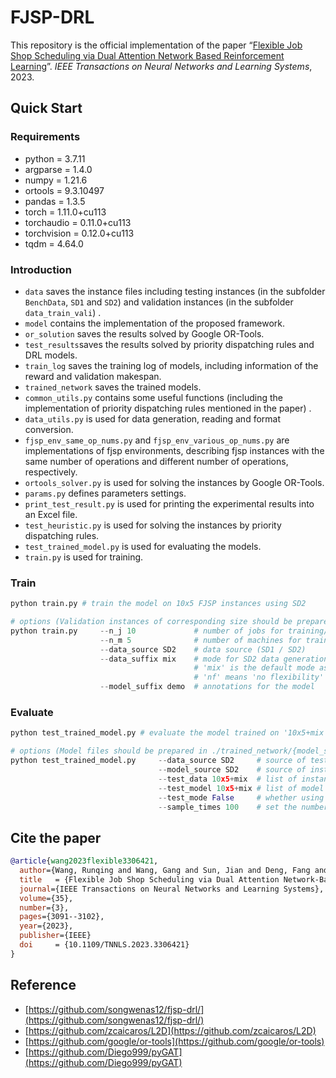 # FJSP-DRL

This repository is the official implementation of the paper “[Flexible Job Shop Scheduling via Dual Attention Network Based Reinforcement Learning](https://doi.org/10.1109/TNNLS.2023.3306421)”. *IEEE Transactions on Neural Networks and Learning Systems*, 2023.

## Quick Start

### Requirements

- python $=$ 3.7.11
- argparse $=$ 1.4.0
- numpy $=$ 1.21.6
- ortools $=$ 9.3.10497
- pandas $=$ 1.3.5
- torch $=$ 1.11.0+cu113
- torchaudio $=$ 0.11.0+cu113
- torchvision $=$ 0.12.0+cu113
- tqdm $=$ 4.64.0

### Introduction

- `data` saves the instance files including testing instances (in the subfolder `BenchData`, `SD1` and `SD2`) and validation instances (in the subfolder `data_train_vali`) .
- `model` contains the implementation of the proposed framework.
- `or_solution` saves the results solved by Google OR-Tools.
- `test_results`saves the results solved by priority dispatching rules and DRL models.
- `train_log` saves the training log of models, including information of the reward and validation makespan.
- `trained_network` saves the trained models.
- `common_utils.py` contains some useful functions (including the implementation of priority dispatching rules mentioned in the paper) .
- `data_utils.py` is used for data generation, reading and format conversion.
- `fjsp_env_same_op_nums.py` and `fjsp_env_various_op_nums.py` are implementations of fjsp environments, describing fjsp instances with the same number of operations and different number of operations, respectively.
- `ortools_solver.py` is used for solving the instances by Google OR-Tools.
- `params.py` defines parameters settings.
- `print_test_result.py` is used for printing the experimental results into an Excel file.
- `test_heuristic.py` is used for solving the instances by priority dispatching rules.
- `test_trained_model.py` is used for evaluating the models.
- `train.py` is used for training.

### Train

```python
python train.py # train the model on 10x5 FJSP instances using SD2

# options (Validation instances of corresponding size should be prepared in ./data/data_train_vali/{data_source})
python train.py     --n_j 10             # number of jobs for training/validation instances
                    --n_m 5              # number of machines for training/validation instances
                    --data_source SD2    # data source (SD1 / SD2)
                    --data_suffix mix    # mode for SD2 data generation
                                         # 'mix' is the default mode as defined in the paper
                                         # 'nf' means 'no flexibility' (generating JSP data) 
                    --model_suffix demo  # annotations for the model
```

### Evaluate

```python
python test_trained_model.py # evaluate the model trained on '10x5+mix' of SD2 using the testing instances of the same size using the greedy strategy

# options (Model files should be prepared in ./trained_network/{model_source})
python test_trained_model.py     --data_source SD2     # source of testing instances
                                 --model_source SD2    # source of instances that the model trained on 
                                 --test_data 10x5+mix  # list of instance names for testing
                                 --test_model 10x5+mix # list of model names for testing
                                 --test_mode False     # whether using the sampling strategy
                                 --sample_times 100    # set the number of sampling times (not used when test_mode is False; instead, 5 times of greedy strategy will be used)
```

## Cite the paper

```bibTex
@article{wang2023flexible3306421,
  author={Wang, Runqing and Wang, Gang and Sun, Jian and Deng, Fang and Chen, Jie},
  title   = {Flexible Job Shop Scheduling via Dual Attention Network-Based Reinforcement Learning},
  journal={IEEE Transactions on Neural Networks and Learning Systems},
  volume={35},
  number={3},
  pages={3091--3102},
  year={2023},
  publisher={IEEE}
  doi     = {10.1109/TNNLS.2023.3306421}
}
```

## Reference

- [https://github.com/songwenas12/fjsp-drl/](https://github.com/songwenas12/fjsp-drl/)
- [https://github.com/zcaicaros/L2D](https://github.com/zcaicaros/L2D)
- [https://github.com/google/or-tools](https://github.com/google/or-tools)
- [https://github.com/Diego999/pyGAT](https://github.com/Diego999/pyGAT)
